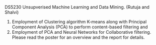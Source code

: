 DS5230 Unsupverised Machine Learning and Data Mining. (Rutuja and Shalvi)

1. Employment of Clustering algorithm K-means along with Principal Component Analysis (PCA) to perform content-based filtering and 
2. Employment of PCA and Neural Networks for Collaborative filtering. 
Please read the poster for an overview and the report for details. 
